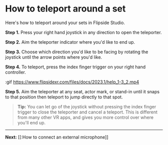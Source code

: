 # How to teleport around a set

Here's how to teleport around your sets in Flipside Studio.

**Step 1.** Press your right hand joystick in any direction to open the teleporter.

**Step 2.** Aim the teleporter indicator where you'd like to end up.



**Step 3.** Choose which direction you'd like to be facing by rotating the joystick until the arrow points where you'd like.

**Step 4.** To teleport, press the index finger trigger on your right hand controller.

:gif https://www.flipsidexr.com/files/docs/2023.1/help_1-3_2.mp4

**Step 5.** Aim the teleporter at any seat, actor mark, or stand-in until it snaps to that position then teleport to jump directly to that spot.

> **Tip:** You can let go of the joystick without pressing the index finger trigger to close the teleporter and cancel a teleport. This is different from many other VR apps, and gives you more control over where you'll end up.

---

**Next:** [[:How to connect an external microphone]]
